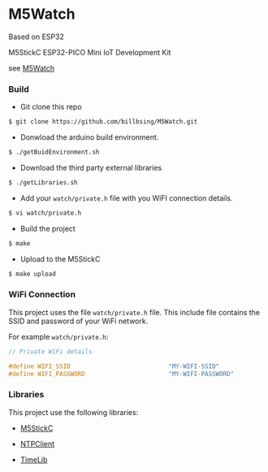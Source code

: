 # M5Watch

Based on ESP32

M5StickC ESP32-PICO Mini IoT Development Kit

see [M5Watch](https://m5stack.com/collections/m5-core/products/stick-c?variant=17203451265114)

### Build

+   Git clone this repo
```bash
$ git clone https://github.com/billbsing/M5Watch.git
```
+   Donwload the arduino build environment.
```bash
$ ./getBuidEnvironment.sh
```
+   Download the third party external libraries
```bash
$ ./getLibraries.sh
```
+   Add your `watch/private.h` file with you WiFI connection details.
```bash
$ vi watch/private.h
```
+   Build the project
```bash
$ make
```
+   Upload to the M5StickC
```bash
$ make upload
```

### WiFi Connection

This project uses the file `watch/private.h` file. This include file
contains the SSID and password of your WiFi network.

For example `watch/private.h`:

```c
// Private WiFi details

#define WIFI_SSID                           "MY-WIFI-SSID"
#define WIFI_PASSWORD                       "MY-WIFI-PASSWORD"

```
### Libraries

This project use the following libraries:

+   [M5StickC](https://github.com/m5stack/M5StickC.git)

+   [NTPClient](https://github.com/arduino-libraries/NTPClient.git)

+   [TimeLib](https://github.com/PaulStoffregen/Time.git)
